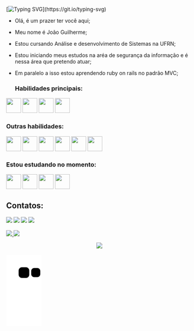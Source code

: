 [![Typing SVG](https://readme-typing-svg.demolab.com?font=Righteous&size=36&duration=1500&pause=1000&color=F70000&background=FFFFFF00&center=true&vCenter=true&multiline=true&width=700&height=100&lines=Ol%C3%A1+sou+o+Jo%C3%A3o;seja+bem+vindo+ao+meu+perfil!)](https://git.io/typing-svg)

- Olá, é um prazer ter você aqui;
- Meu nome é João Guilherme;
- Estou cursando Análise e desenvolvimento de Sistemas na UFRN;
- Estou iniciando meus estudos na aréa de segurança da informação e é nessa área que pretendo atuar;
- Em paralelo a isso estou aprendendo ruby on rails no padrão MVC;
 
  ### Habilidades principais:
<div>
 <img src="https://cdn.jsdelivr.net/gh/devicons/devicon/icons/cplusplus/cplusplus-original.svg" width="40" height="40"/>
 <img src="https://cdn.jsdelivr.net/gh/devicons/devicon/icons/ruby/ruby-original.svg" width="40" height="40"/>
 <img src="https://cdn.jsdelivr.net/gh/devicons/devicon/icons/rails/rails-original-wordmark.svg" width="40" height="40"/> 
 <img src="https://cdn.jsdelivr.net/gh/devicons/devicon/icons/git/git-plain-wordmark.svg" width="40" height="40"/>
</div>

### Outras habilidades:
<div>
 <img src="https://cdn.jsdelivr.net/gh/devicons/devicon/icons/mysql/mysql-original-wordmark.svg" width="40" height="40"/>          
 <img src="https://cdn.jsdelivr.net/gh/devicons/devicon/icons/html5/html5-plain-wordmark.svg" width="40" height="40"/>
 <img src="https://cdn.jsdelivr.net/gh/devicons/devicon/icons/css3/css3-original.svg" width="40" height="40"/>
 <img src="https://cdn.jsdelivr.net/gh/devicons/devicon/icons/java/java-original-wordmark.svg" width="40" height="40"/>
 <img src="https://cdn.jsdelivr.net/gh/devicons/devicon/icons/androidstudio/androidstudio-plain-wordmark.svg" width="40" height="40"/>
 <img src="https://cdn.jsdelivr.net/gh/devicons/devicon/icons/python/python-original-wordmark.svg" width="40" height="40"/>
</div>         

### Estou estudando no momento:
<div>
 <img src="https://cdn.jsdelivr.net/gh/devicons/devicon/icons/redhat/redhat-plain-wordmark.svg" width="40" height="40"/>
 <img src="https://cdn.jsdelivr.net/gh/devicons/devicon/icons/javascript/javascript-plain.svg" width="40" height="40"/>
 <img src="https://cdn.jsdelivr.net/gh/devicons/devicon/icons/rails/rails-original-wordmark.svg" width="40" height="40"/> 
 <img src="https://cdn.jsdelivr.net/gh/devicons/devicon/icons/rust/rust-plain.svg"  width="40" height="40"/>
</div>          

## Contatos:

<div>
<a href="https://www.instagram.com/_joao._guilherme_/" target="_blank"><img src="https://img.shields.io/badge/-Instagram-%23E4405F?style=for-the-badge&logo=instagram&logoColor=white" target="_blank"></a>
<a href = "mailto:joomoreira36@gmail.com"><img src="https://img.shields.io/badge/Gmail-D14836?style=for-the-badge&logo=gmail&logoColor=white" target="_blank"></a>
<a href="https://www.linkedin.com/in/joao-guilherme-97877823b/" target="_blank"><img src="https://img.shields.io/badge/-LinkedIn-%230077B5?style=for-the-badge&logo=linkedin&logoColor=white" target="_blank"></a>   
<a href="https://twitter.com/JoaoGuiCRF" target="_blank"><img src="https://img.shields.io/badge/Twitter-1DA1F2?style=for-the-badge&logo=twitter&logoColor=white" target="_blank"></a>
</div>
 </br>

<div>
 <a href="https://github.com/JoaoGuilhermeMA">
  <img height="200em" src="https://github-readme-stats.vercel.app/api/top-langs/?username=JoaoGuilhermeMA&layout=compact&langs_count=10&theme=tokyonight&hide=Batchfile"/>
  <img height="200em" src="https://github-readme-stats.vercel.app/api?username=JoaoGuilhermeMA&show_icons=true&theme=tokyonight&include_all_commits=true&count_private=true"/>
</div>

  
 <p align="center">   <img alingn="center" src="https://profile-counter.glitch.me/JoaoGuilhermeMA/count.svg" /></p>

![snake gif](https://github.com/JoaoGuilhermeMA/JoaoGuilhermeMA/blob/output/github-contribution-grid-snake.svg)
